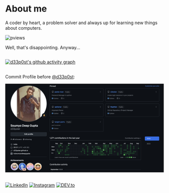 # About me

A coder by heart, a problem solver and always up for learning new things about computers.

![pviews](https://komarev.com/ghpvc/?username=d33p0st&color=blueviolet)

Well, that's disappointing. Anyway...

##
[![d33p0st's github activity graph](https://github-readme-activity-graph.vercel.app/graph?username=d33p0st&theme=vue)](https://d33p0st.in)

##
Commit Profile before [@d33p0st](https://github.com/d33p0st):

![Image](assets/bak.png)

##
<a href="https://www.linkedin.com/in/soumyodeepgupta/" target="_blank"><img src="https://img.shields.io/badge/LinkedIn-%230077B5.svg?&style=flat-square&logo=linkedin&logoColor=white" alt="LinkedIn"></a>
<a href="https://www.instagram.com/blipdipp/" target="_blank"><img src="https://img.shields.io/badge/Instagram-%23E4405F.svg?&style=flat-square&logo=instagram&logoColor=white" alt="Instagram"></a>
<a href="https://dev.to/d33pster" target="_blank"><img src="https://img.shields.io/badge/DEV-%230A0A0A.svg?&style=flat-square&logo=DEV.to&logoColor=white" alt="DEV.to"></a>
